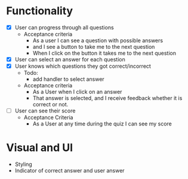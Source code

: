 # Functionality

- [x] User can progress through all questions
  - Acceptance criteria
    - As a user I can see a question with possible answers
    - and I see a button to take me to the next question
    - When I click on the button it takes me to the next question
- [x] User can select an answer for each question
- [x] User knows which questions they got correct/incorrect
  - Todo:
    - add handler to select answer
  - Acceptance criteria
    - As a User when I click on an answer
    - That answer is selected, and I receive feedback whether it is correct or not.
- [ ] User can see their score
  - Acceptance Criteria
    - As a User at any time during the quiz I can see my score

# Visual and UI

- Styling
- Indicator of correct answer and user answer
